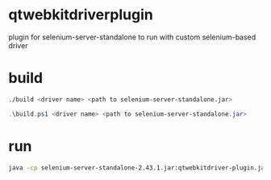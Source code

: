 qtwebkitdriverplugin
====================

plugin for selenium-server-standalone to run with custom selenium-based driver

# build

```bash
./build <driver name> <path to selenium-server-standalone.jar>
```

```powershell
.\build.ps1 <driver name> <path to selenium-server-standalone.jar>
```

# run

```bash
java -cp selenium-server-standalone-2.43.1.jar:qtwebkitdriver-plugin.jar org.openqa.grid.selenium.GridLauncher -Dwebdriver.qtwebkit.driver=qtwebkitdriver -Dwebdriver.qtwebkit.args="--log-path=qtwebkitdriver.log"
```
